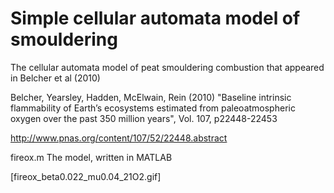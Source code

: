 # Simple cellular automata model of smouldering

The cellular automata model of peat smouldering combustion that appeared in Belcher et al (2010)

Belcher, Yearsley, Hadden, McElwain, Rein (2010) "Baseline intrinsic flammability of Earth’s ecosystems estimated from paleoatmospheric oxygen over the past 350 million years", Vol. 107, p22448-22453

http://www.pnas.org/content/107/52/22448.abstract

fireox.m      The model, written in MATLAB

[fireox_beta0.022_mu0.04_21O2.gif]
